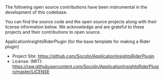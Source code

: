 The following open source contributions have been instrumental in the development of this codebase.

You can find the source code and the open source projects along with their license information below.
We acknowledge and are grateful to these projects and their contributions to open source.

ApplicationInsightsRiderPlugin (for the base template for making a Rider plugin)
* Project Site: https://github.com/Socolin/ApplicationInsightsRiderPlugin
* License: (MIT): https://raw.githubusercontent.com/Socolin/ApplicationInsightsRiderPlugin/master/LICENSE